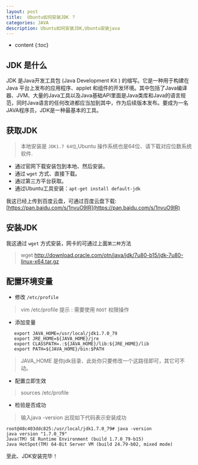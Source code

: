 ```yaml
---
layout: post
title:  Ubuntu如何安装JDK ？
categories: JAVA
description: Ubuntu如何安装JDK,Ubuntu安装java
---
```


* content
{:toc}


## JDK 是什么
JDK 是Java开发工具包 (Java Development Kit ) 的缩写。它是一种用于构建在 Java 平台上发布的应用程序、applet 和组件的开发环境。其中包括了Java编译器、JVM、大量的Java工具以及Java基础API里面是Java类库和Java的语言规范，同时Java语言的任何改进都应当加到其中，作为后续版本发布。要成为一名JAVA程序员，JDK是一种最基本的工具。
<!--more-->
## 获取JDK
> 本地安装是 `JDK1.7 64位`,Ubuntu 操作系统也是64位、请下载对应位数系统软件.

* 通过官网下载安装包到本地、然后安装。
* 通过 `wget` 方式、直接下载。
* 通过第三方平台获取。
* 通过Ubuntu工具安装：`apt-get install default-jdk`

我这已经上传到百度云盘，可通过百度云盘下载:
[https://pan.baidu.com/s/1nvuO9lR](https://pan.baidu.com/s/1nvuO9lR)

## 安装JDK
我这通过 `wget` 方式安装，网卡的可通过上面`第二种`方法
> wget http://download.oracle.com/otn/java/jdk/7u80-b15/jdk-7u80-linux-x64.tar.gz

## 配置环境变量
* 修改 `/etc/profile`
> vim /etc/profile
> 提示 : 需要使用 `ROOT` 权限操作
* 添加变量
```
   export JAVA_HOME=/usr/local/jdk1.7.0_79 
   export JRE_HOME=${JAVA_HOME}/jre  
   export CLASSPATH=.:${JAVA_HOME}/lib:${JRE_HOME}/lib  
   export PATH=${JAVA_HOME}/bin:$PATH
```
> JAVA_HOME 是你jdk目录、此处你只要修改一个这路径即可，其它可不动。

* 配置立即生效
 > sources /etc/profile

* 检验是否成功
> 输入java -version 出现如下代码表示安装成功

```
root@48c403ddc825:/usr/local/jdk1.7.0_79# java -version
java version "1.7.0_79"
Java(TM) SE Runtime Environment (build 1.7.0_79-b15)
Java HotSpot(TM) 64-Bit Server VM (build 24.79-b02, mixed mode)
```

至此、JDK安装完毕！